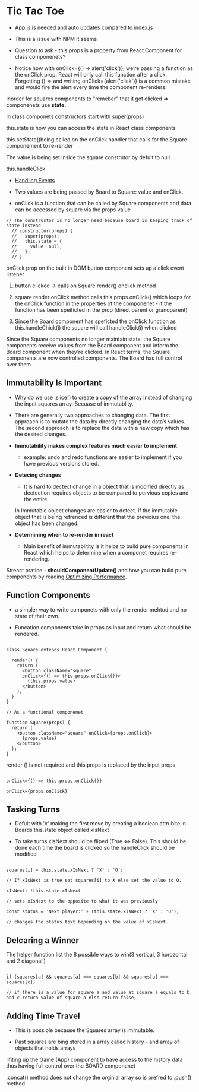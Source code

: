 # Tic Tac Toe

- [App.js is needed and auto updates compared to index.js](https://github.com/facebook/create-react-app/issues/9984)

- This is a issue with NPM it seems

- Question to ask - this.props is a property from React.Component for class componenets?

- Notice how with onClick={() => alert('click')}, we’re passing a function as the onClick prop. React will only call this function after a click. Forgetting () => and writing onClick={alert('click')} is a common mistake, and would fire the alert every time the component re-renders.

Inorder for squares components to "remeber" that it got clicked => componenets use **state.**

In class componets constructors start with super(props)

this.state is how you can access the state in React class components

this.setState()being called on the onClick handler that calls for the Square componement to re-render

The value is being set inside the square construtor by defult to null

this.handleClick

- [Handling Events](https://reactjs.org/docs/handling-events.html)

- Two values are being passed by Board to Square: value and onClick.

- onClick is a function that can be called by Square components
  and data can be accessed by square via the props value

```JSX
// The construstor is no longer need because board is keeping track of state instead
  // constructor(props) {
  //   super(props);
  //   this.state = {
  //     value: null,
  //   };
  // }

```

onClick prop on the built in DOM button component sets up a click event listener

1. button clicked -> calls on Square render() onclick method

2. square render onClick method calls this.props.onClick() which loops for the onClick function in the properties of the componenet - if the function has been speificted in the prop (direct parent or grandparent)

3. Since the Board component has speficted the onClick function as this.handleChick(i) the square will call handleClick(i) when clicked

Since the Square components no longer maintain state, the Square components receive values from the Board component and inform the Board component when they’re clicked. In React terms, the Square components are now controlled components. The Board has full control over them.

## Immutability Is Important

- Why do we use .slice() to create a copy of the array instead of changing the input squares array. Becuase of immutablity.

- There are generally two approaches to changing data. The first approach is to mutate the data by directly changing the data’s values. The second approach is to replace the data with a new copy which has the desired changes.

- **Immutability makes complex features much easier to implement**

  - example: undo and redo functions are easier to implement if you have previous versions stored.

- **Detecing changes**

  - It is hard to dectect change in a object that is modified directly as dectection requires objects to be compared to pervious copies and the entire.

  In Immutable object changes are easier to detect. If the immutable object that is being refrenced is different that the previoius one, the object has been changed.

- **Determining when to re-render in react**

  - Main benefit of immutablitity is it helps to build pure components in React which helps to determine when a componet requires re-rendering.

Streact pratice - **shouldComponentUpdate()** and how you can build pure components by reading [Optimizing Performance](https://reactjs.org/docs/optimizing-performance.html#examples).

## Function Components

- a simpler way to write componets with only the render mehtod and no state of their own.

- Funcation components take in props as input and return what should be rendered.

```JSX

class Square extends React.Component {

  render() {
    return (
      <button className="square"
      onClick={() => this.props.onClick()}>
        {this.props.value}
      </button>
    );
  }
}

// As a functional componenet

function Square(props) {
  return (
    <button className="square" onClick={props.onClick}>
      {props.value}
    </button>
  );
}

```

render () is not required and this.props is replaced by the input props

```JSX

onClick={() => this.props.onClick()}

onClick={props.onClick}

```

## Tasking Turns

- Defult with 'x' making the first move by creating a boolean attrubite in Boards this.state object called xIsNext

- To take turns xIsNext should be fliped (True <=> False). This should be done each time the board is clicked so the handleClick should be modified

```JSX

squares[i] = this.state.xIsNext ? 'X' : 'O';

// If xIsNext is true set squares[i] to X else set the value to O.

xIsNext: !this.state.xIsNext

// sets xIsNext to the opposite to what it was previously

const status = 'Next player:' + (this.state.xIsNext ? 'X' : 'O');

// changes the status text bepending on the value of xIsNext.
```

## Delcaring a Winner

The helper function list the 8 possible ways to win(3 vertical, 3 horozontal and 2 diagonall)

```JSX

if (squares[a] && squares[a] === squares[b] && squares[a] === squares[c])

// if there is a value for square a and value at square a equals to b and c return value of square a else return false;
```

## Adding Time Travel

- This is possible because the Squares array is immutable.

- Past squares are bing stored in a array called history - and array of objects that holds arrays

lifiting up the Game (App) component to have access to the history data thus having full control over the BOARD componenet

.concat() method does not change the orginial array so is prefred to .push() method
